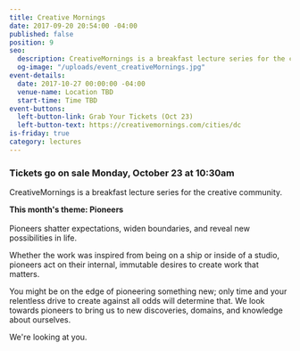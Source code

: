 ```yaml
---
title: Creative Mornings
date: 2017-09-20 20:54:00 -04:00
published: false
position: 9
seo:
  description: CreativeMornings is a breakfast lecture series for the creative community.
  og-image: "/uploads/event_creativeMornings.jpg"
event-details:
  date: 2017-10-27 00:00:00 -04:00
  venue-name: Location TBD
  start-time: Time TBD
event-buttons:
  left-button-link: Grab Your Tickets (Oct 23)
  left-button-text: https://creativemornings.com/cities/dc
is-friday: true
category: lectures
---
```


### Tickets go on sale Monday, October 23 at 10:30am

CreativeMornings is a breakfast lecture series for the creative community.

**This month's theme: Pioneers**\
\
Pioneers shatter expectations, widen boundaries, and reveal new possibilities in life.

Whether the work was inspired from being on a ship or inside of a studio, pioneers act on their internal, immutable desires to create work that matters.

You might be on the edge of pioneering something new; only time and your relentless drive to create against all odds will determine that. We look towards pioneers to bring us to new discoveries, domains, and knowledge about ourselves.

We're looking at you.